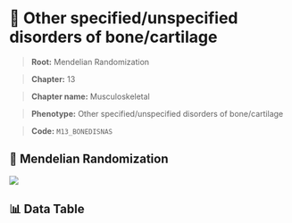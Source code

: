 # 🧪 Other specified/unspecified disorders of  bone/cartilage

> **Root:** Mendelian Randomization

> **Chapter:** 13  

> **Chapter name:** Musculoskeletal

> **Phenotype:** Other specified/unspecified disorders of  bone/cartilage  

> **Code:** `M13_BONEDISNAS`

## 🧬 Mendelian Randomization  

<img src="/MR/Figures/Forward/M13_BONEDISNAS.png"/>

## 📊 Data Table

<CsvTableMRF src="/MR/Data/Forward/M13_BONEDISNAS.csv"/>
